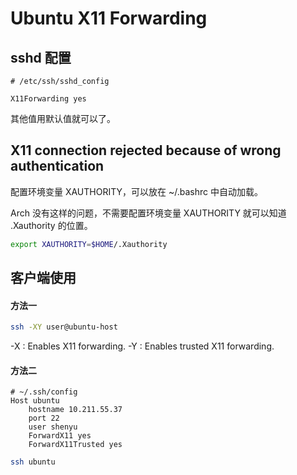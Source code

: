 # Ubuntu X11 Forwarding

## sshd 配置

```config
# /etc/ssh/sshd_config

X11Forwarding yes
```

其他值用默认值就可以了。


## X11 connection rejected because of wrong authentication

配置环境变量 XAUTHORITY，可以放在 ~/.bashrc 中自动加载。

Arch 没有这样的问题，不需要配置环境变量 XAUTHORITY 就可以知道 .Xauthority 的位置。

```bash
export XAUTHORITY=$HOME/.Xauthority
```

## 客户端使用

#### 方法一

```bash
ssh -XY user@ubuntu-host
```

-X : Enables X11 forwarding.
-Y : Enables trusted X11 forwarding.

#### 方法二

```config
# ~/.ssh/config
Host ubuntu
    hostname 10.211.55.37
    port 22
    user shenyu
    ForwardX11 yes
    ForwardX11Trusted yes
```

```bash
ssh ubuntu
```
